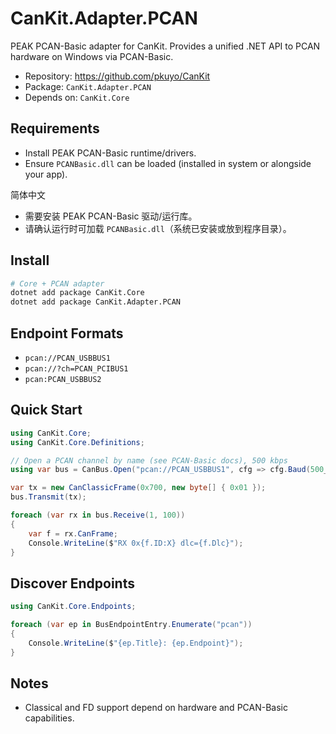 # CanKit.Adapter.PCAN

PEAK PCAN-Basic adapter for CanKit. Provides a unified .NET API to PCAN hardware on Windows via PCAN-Basic.

- Repository: https://github.com/pkuyo/CanKit
- Package: `CanKit.Adapter.PCAN`
- Depends on: `CanKit.Core`

## Requirements

- Install PEAK PCAN-Basic runtime/drivers.
- Ensure `PCANBasic.dll` can be loaded (installed in system or alongside your app).

简体中文
- 需要安装 PEAK PCAN-Basic 驱动/运行库。
- 请确认运行时可加载 `PCANBasic.dll`（系统已安装或放到程序目录）。

## Install

```bash
# Core + PCAN adapter
dotnet add package CanKit.Core
dotnet add package CanKit.Adapter.PCAN
```

## Endpoint Formats

- `pcan://PCAN_USBBUS1`
- `pcan://?ch=PCAN_PCIBUS1`
- `pcan:PCAN_USBBUS2`

## Quick Start

```csharp
using CanKit.Core;
using CanKit.Core.Definitions;

// Open a PCAN channel by name (see PCAN-Basic docs), 500 kbps
using var bus = CanBus.Open("pcan://PCAN_USBBUS1", cfg => cfg.Baud(500_000));

var tx = new CanClassicFrame(0x700, new byte[] { 0x01 });
bus.Transmit(tx);

foreach (var rx in bus.Receive(1, 100))
{
    var f = rx.CanFrame;
    Console.WriteLine($"RX 0x{f.ID:X} dlc={f.Dlc}");
}
```

## Discover Endpoints

```csharp
using CanKit.Core.Endpoints;

foreach (var ep in BusEndpointEntry.Enumerate("pcan"))
{
    Console.WriteLine($"{ep.Title}: {ep.Endpoint}");
}
```

## Notes

- Classical and FD support depend on hardware and PCAN-Basic capabilities.

